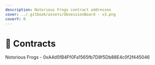 ```yaml
---
description: Notorious Frogs contract addresses
cover: ../.gitbook/assets/ObsessionBoard - v3.png
coverY: 0
---
```


# 💾 Contracts

Notorious Frogs - 0xA4d5fB4Ff0Fa1565fb7D8f5Db88E4c0f2f445046
